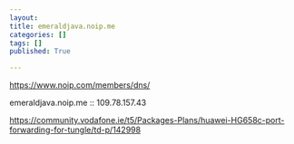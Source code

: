 ```yaml
---
layout: 
title: emeraldjava.noip.me
categories: []
tags: []
published: True

---
```


https://www.noip.com/members/dns/

emeraldjava.noip.me :: 109.78.157.43

https://community.vodafone.ie/t5/Packages-Plans/huawei-HG658c-port-forwarding-for-tungle/td-p/142998

